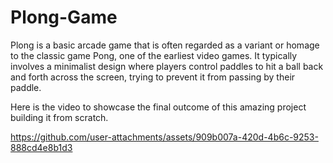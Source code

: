 # Plong-Game
Plong is a basic arcade game that is often regarded as a variant or homage to the classic game Pong, one of the earliest video games. It typically involves a minimalist design where players control paddles to hit a ball back and forth across the screen, trying to prevent it from passing by their paddle.

Here is the video to showcase the final outcome of this amazing project building it from scratch. 



https://github.com/user-attachments/assets/909b007a-420d-4b6c-9253-888cd4e8b1d3


